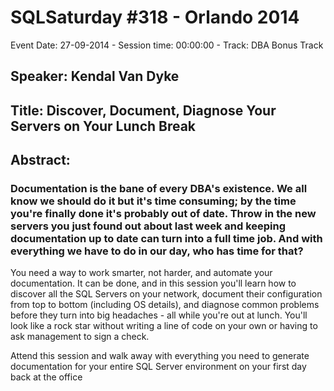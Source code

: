 # SQLSaturday #318 - Orlando 2014
Event Date: 27-09-2014 - Session time: 00:00:00 - Track: DBA Bonus Track
## Speaker: Kendal Van Dyke
## Title: Discover, Document,  Diagnose Your Servers on Your Lunch Break
## Abstract:
### Documentation is the bane of every DBA's existence. We all know we should do it but it's time consuming; by the time you're finally done it's probably out of date. Throw in the new servers you just found out about last week and keeping documentation up to date can turn into a full time job. And with everything we have to do in our day, who has time for that?

You need a way to work smarter, not harder, and automate your documentation. It can be done, and in this session you'll learn how to discover all the SQL Servers on your network, document their configuration from top to bottom (including OS details), and diagnose common problems before they turn into big headaches - all while you're out at lunch. You'll look like a rock star without writing a line of code on your own or having to ask management to sign a check.


Attend this session and walk away with everything you need to generate documentation for your entire SQL Server environment on your first day back at the office

